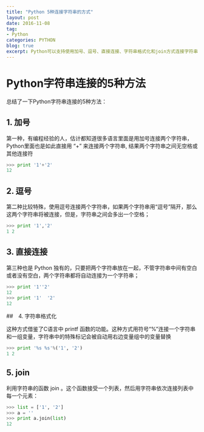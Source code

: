 ```yaml
---
title: "Python 5种连接字符串的方式"
layout: post
date: 2016-11-08
tag:
- Python
categories: PYTHON
blog: true
excerpt: Python可以支持使用加号、逗号、直接连接、字符串格式化和join方式连接字符串
---
```


# Python字符串连接的5种方法

总结了一下Python字符串连接的5种方法：

## 1. 加号

第一种，有编程经验的人，估计都知道很多语言里面是用加号连接两个字符串，Python里面也是如此直接用 “+” 来连接两个字符串, 结果两个字符串之间无空格或其他连接符

```python
>>> print '1'+'2'
12
```

## 2. 逗号

第二种比较特殊，使用逗号连接两个字符串，如果两个字符串用“逗号”隔开，那么这两个字符串将被连接，但是，字符串之间会多出一个空格；

```python
>>> print '1','2'
1 2
```

## 3. 直接连接

第三种也是 Python 独有的，只要把两个字符串放在一起，不管字符串中间有空白或者没有空白，两个字符串都将自动连接为一个字符串；

```python
>>> print '1''2'
12
>>> print '1'  '2'
12
```

##　4. 字符串格式化

这种方式借鉴了C语言中 printf 函数的功能。这种方式用符号“%”连接一个字符串和一组变量，字符串中的特殊标记会被自动用右边变量组中的变量替换

```python
>>> print '%s %s'%('1', '2')
1 2
```

## 5. join

利用字符串的函数 join 。这个函数接受一个列表，然后用字符串依次连接列表中每一个元素：

```python
>>> list = ['1', '2']
>>> a = ''
>>> print a.join(list)
12
```